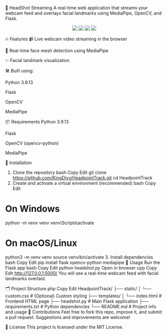 🎯 HeadShot Streaming
A real-time web application that streams your webcam feed and overlays facial landmarks using MediaPipe, OpenCV, and Flask.

<p align="center"> <img src="https://img.shields.io/badge/Python-3.9.13-blue?logo=python"> <img src="https://img.shields.io/badge/Flask-Web%20Framework-000000?logo=flask"> <img src="https://img.shields.io/badge/OpenCV-Image%20Processing-green?logo=opencv"> <img src="https://img.shields.io/badge/MediaPipe-Face%20Mesh-ff69b4?logo=google"> </p>
🔥 Features
📹 Live webcam video streaming in the browser

🧠 Real-time face mesh detection using MediaPipe

✨ Facial landmark visualization

🛠️ Built using:

Python 3.9.13

Flask

OpenCV

MediaPipe

📦 Requirements
Python 3.9.13

Flask

OpenCV (opencv-python)

MediaPipe

🚀 Installation
1. Clone the repository
bash
Copy
Edit
git clone https://github.com/KingDivy/HeadpointTrack.git
cd HeadpointTrack
2. Create and activate a virtual environment (recommended)
bash
Copy
Edit
# On Windows
python -m venv venv
venv\Scripts\activate

# On macOS/Linux
python3 -m venv venv
source venv/bin/activate
3. Install dependencies
bash
Copy
Edit
pip install flask opencv-python mediapipe
🧪 Usage
Run the Flask app
bash
Copy
Edit
python headshot.py
Open in browser
cpp
Copy
Edit
http://127.0.0.1:5000/
You will see a real-time webcam feed with facial landmarks overlaid.

🗂️ Project Structure
php
Copy
Edit
HeadpointTrack/
├── static/
│   └── custom.css           # (Optional) Custom styling
├── templates/
│   └── index.html           # Frontend HTML page
├── headshot.py              # Main Flask application
├── requirements.txt         # Python dependencies
└── README.md                # Project info and usage
🤝 Contributions
Feel free to fork this repo, improve it, and submit a pull request. Suggestions and improvements are welcome!

📄 License
This project is licensed under the MIT License.
